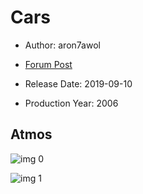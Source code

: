 # Cars

* Author: aron7awol

* [Forum Post](https://www.avsforum.com/threads/bass-eq-for-filtered-movies.2995212/post-58539824)

* Release Date: 2019-09-10
* Production Year: 2006

## Atmos

![img 0](https://i.imgur.com/DIYLAQx.jpg)

![img 1](https://i.imgur.com/vo9uQVO.png)

